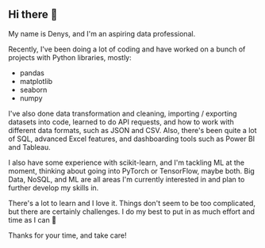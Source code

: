 ## Hi there 👋

My name is Denys, and I'm an aspiring data professional.  

Recently, I've been doing a lot of coding and have worked on a bunch of projects with Python libraries, mostly:
- pandas
- matplotlib
- seaborn
- numpy

I've also done data transformation and cleaning, importing / exporting datasets into code, learned to do API requests, and how to work with different data formats, such as JSON and CSV.
Also, there's been quite a lot of SQL, advanced Excel features, and dashboarding tools such as Power BI and Tableau.

I also have some experience with scikit-learn, and I'm tackling ML at the moment, thinking about going into PyTorch or TensorFlow, maybe both. 
Big Data, NoSQL, and ML are all areas I'm currently interested in and plan to further develop my skills in.

There's a lot to learn and I love it. Things don't seem to be too complicated, but there are certainly challenges. 
I do my best to put in as much effort and time as I can 💪

Thanks for your time, and take care!
